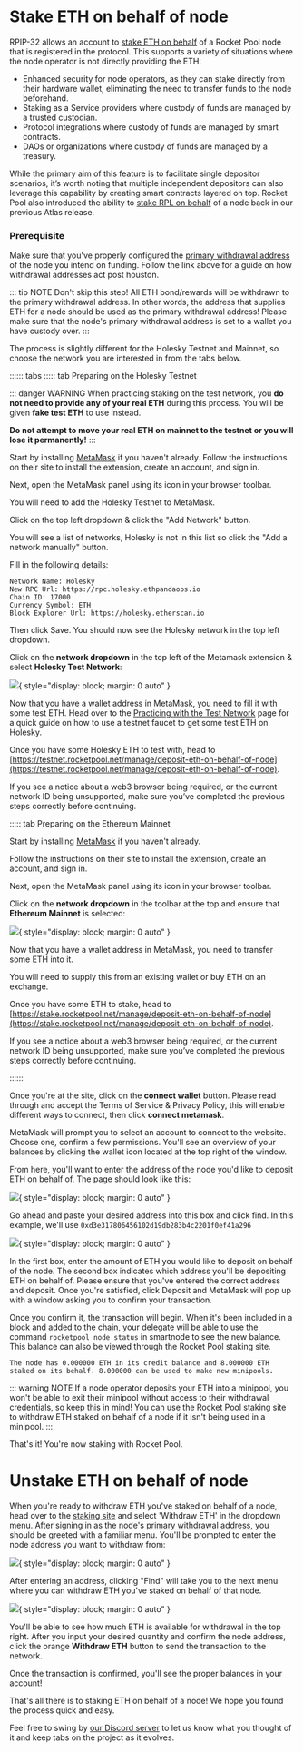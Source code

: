 # Stake ETH on behalf of node 

RPIP-32 allows an account to [stake ETH on behalf](https://rpips.rocketpool.net/RPIPs/RPIP-32) of a Rocket Pool node that is registered in the protocol. This supports a variety of situations where the node operator is not directly providing the ETH:

- Enhanced security for node operators, as they can stake directly from their hardware wallet, eliminating the need to transfer funds to the node beforehand.
- Staking as a Service providers where custody of funds are managed by a trusted custodian.
- Protocol integrations where custody of funds are managed by smart contracts.
- DAOs or organizations where custody of funds are managed by a treasury.

While the primary aim of this feature is to facilitate single depositor scenarios, it’s worth noting that multiple independent depositors can also leverage this capability by creating smart contracts layered on top. Rocket Pool also introduced the ability to [stake RPL on behalf](../node/create-validator#whitelisting-an-address-to-stake-on-behalf) of a node back in our previous Atlas release.

### Prerequisite

Make sure that you've properly configured the [primary withdrawal address](../node/prepare-node#setting-your-primary-withdrawal-address) of the node you intend on funding. Follow the link above for a guide on how withdrawal addresses act post houston. 

::: tip NOTE
Don't skip this step! All ETH bond/rewards will be withdrawn to the primary withdrawal address. In other words, the address that supplies ETH for a node should be used as the primary withdrawal address! Please make sure that the node's primary withdrawal address is set to a wallet you have custody over. 
:::


The process is slightly different for the Holesky Testnet and Mainnet, so choose the network you are interested in from the tabs below.

:::::: tabs
::::: tab Preparing on the Holesky Testnet

::: danger WARNING
When practicing staking on the test network, you **do not need to provide any of your real ETH** during this process.
You will be given **fake test ETH** to use instead.

**Do not attempt to move your real ETH on mainnet to the testnet or you will lose it permanently!**
:::

Start by installing [MetaMask](https://metamask.io/) if you haven't already.
Follow the instructions on their site to install the extension, create an account, and sign in.

Next, open the MetaMask panel using its icon in your browser toolbar.

You will need to add the Holesky Testnet to MetaMask.

Click on the top left dropdown & click the "Add Network" button.

You will see a list of networks, Holesky is not in this list so click the "Add a network manually" button.

Fill in the following details:

```
Network Name: Holesky
New RPC Url: https://rpc.holesky.ethpandaops.io
Chain ID: 17000
Currency Symbol: ETH
Block Explorer Url: https://holesky.etherscan.io
```

Then click Save. You should now see the Holesky network in the top left dropdown.

Click on the **network dropdown** in the top left of the Metamask extension & select **Holesky Test Network**:

![](./images/mm_network.png){ style="display: block; margin: 0 auto" }

Now that you have a wallet address in MetaMask, you need to fill it with some test ETH.
Head over to the [Practicing with the Test Network](../testnet/overview#getting-test-eth-on-holesky) page for a quick guide on how to use a testnet faucet to get some test ETH on Holesky.

Once you have some Holesky ETH to test with, head to [https://testnet.rocketpool.net/manage/deposit-eth-on-behalf-of-node](https://testnet.rocketpool.net/manage/deposit-eth-on-behalf-of-node).

If you see a notice about a web3 browser being required, or the current network ID being unsupported, make sure you’ve completed the previous steps correctly before continuing.

::::: tab Preparing on the Ethereum Mainnet

Start by installing [MetaMask](https://metamask.io/) if you haven't already.

Follow the instructions on their site to install the extension, create an account, and sign in.

Next, open the MetaMask panel using its icon in your browser toolbar.

Click on the **network dropdown** in the toolbar at the top and ensure that **Ethereum Mainnet** is selected:


![](./images/mm_network_main.png){ style="display: block; margin: 0 auto" }


Now that you have a wallet address in MetaMask, you need to transfer some ETH into it.

You will need to supply this from an existing wallet or buy ETH on an exchange.


Once you have some ETH to stake, head to [https://stake.rocketpool.net/manage/deposit-eth-on-behalf-of-node](https://stake.rocketpool.net/manage/deposit-eth-on-behalf-of-node).


If you see a notice about a web3 browser being required, or the current network ID being unsupported, make sure you’ve completed the previous steps correctly before continuing.

::::::

Once you're at the site, click on the **connect wallet** button. Please read through and accept the Terms of Service & Privacy Policy, this will enable different ways to connect, then click **connect metamask**.

MetaMask will prompt you to select an account to connect to the website.
Choose one, confirm a few permissions. You'll see an overview of your balances by clicking the wallet icon located at the top right of the window.

From here, you'll want to enter the address of the node you'd like to deposit ETH on behalf of. The page should look like this:

![](./images/enter_node_address.png){ style="display: block; margin: 0 auto" }

Go ahead and paste your desired address into this box and click find. In this example, we'll use `0xd3e317806456102d19db283b4c2201f0ef41a296`

![](./images/eth_on_behalf.png){ style="display: block; margin: 0 auto" }

In the first box, enter the amount of ETH you would like to deposit on behalf of the node. The second box indicates which address you'll be depositing ETH on behalf of. Please ensure that you've entered the correct address and deposit. Once you're satisfied, click Deposit and MetaMask will pop up with a window asking you to confirm your transaction.

Once you confirm it, the transaction will begin.
When it's been included in a block and added to the chain, your delegate will be able to use the command `rocketpool node status` in smartnode to see the new balance. This balance can also be viewed through the Rocket Pool staking site. 
```
The node has 0.000000 ETH in its credit balance and 8.000000 ETH staked on its behalf. 8.000000 can be used to make new minipools.
```

::: warning NOTE
If a node operator deposits your ETH into a minipool, you won't be able to exit their minipool without access to their withdrawal credentials, so keep this in mind! You can use the Rocket Pool staking site to withdraw ETH staked on behalf of a node if it isn't being used in a minipool. 
:::

That's it!
You're now staking with Rocket Pool.

# Unstake ETH on behalf of node 

When you're ready to withdraw ETH you've staked on behalf of a node, head over to the [staking site](https://testnet.rocketpool.net/manage/withdraw-eth) and select 'Withdraw ETH' in the dropdown menu. After signing in as the node's [primary withdrawal address](../node/prepare-node#setting-your-primary-withdrawal-address), you should be greeted with a familiar menu. You'll be prompted to enter the node address you want to withdraw from:  

![](./images/enter_node_address.png){ style="display: block; margin: 0 auto" }

After entering an address, clicking "Find" will take you to the next menu where you can withdraw ETH you've staked on behalf of that node.

![](./images/withdraw_eth_on_behalf.png){ style="display: block; margin: 0 auto" }

You'll be able to see how much ETH is available for withdrawal in the top right. After you input your desired quantity and confirm the node address, click  the orange **Withdraw ETH** button to send the transaction to the network.

Once the transaction is confirmed, you'll see the proper balances in your account!

That's all there is to staking ETH on behalf of a node! We hope you found the process quick and easy.

Feel free to swing by [our Discord server](https://discord.gg/G46XgK264a) to let us know what you thought of it and keep tabs on the project as it evolves.
